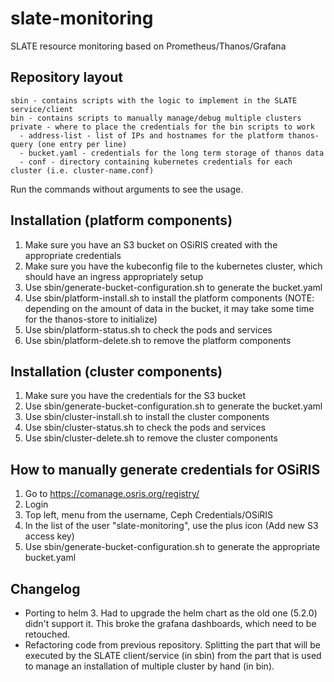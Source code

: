 # slate-monitoring
SLATE resource monitoring based on Prometheus/Thanos/Grafana

## Repository layout

```
sbin - contains scripts with the logic to implement in the SLATE service/client
bin - contains scripts to manually manage/debug multiple clusters
private - where to place the credentials for the bin scripts to work
  - address-list - list of IPs and hostnames for the platform thanos-query (one entry per line)
  - bucket.yaml - credentials for the long term storage of thanos data
  - conf - directory containing kubernetes credentials for each cluster (i.e. cluster-name.conf)
```

Run the commands without arguments to see the usage.

## Installation (platform components)

1. Make sure you have an S3 bucket on OSiRIS created with the appropriate credentials
1. Make sure you have the kubeconfig file to the kubernetes cluster, which should have an ingress appropriately setup
1. Use sbin/generate-bucket-configuration.sh to generate the bucket.yaml
1. Use sbin/platform-install.sh to install the platform components (NOTE: depending on the amount of data in the bucket, it may take some time for the thanos-store to initialize)
1. Use sbin/platform-status.sh to check the pods and services
1. Use sbin/platform-delete.sh to remove the platform components

## Installation (cluster components)

1. Make sure you have the credentials for the S3 bucket
1. Use sbin/generate-bucket-configuration.sh to generate the bucket.yaml
1. Use sbin/cluster-install.sh to install the cluster components
1. Use sbin/cluster-status.sh to check the pods and services
1. Use sbin/cluster-delete.sh to remove the cluster components

## How to manually generate credentials for OSiRIS

1. Go to https://comanage.osris.org/registry/
1. Login
1. Top left, menu from the username, Ceph Credentials/OSiRIS
1. In the list of the user "slate-monitoring", use the plus icon (Add new S3 access key)
1. Use sbin/generate-bucket-configuration.sh to generate the appropriate bucket.yaml

## Changelog
- Porting to helm 3. Had to upgrade the helm chart as the old one (5.2.0) didn't support it. This broke the grafana dashboards, which need to be retouched.
- Refactoring code from previous repository. Splitting the part that will be executed by the SLATE client/service (in sbin) from the part that is used to manage an installation of multiple cluster by hand (in bin).

